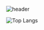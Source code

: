 ![header](https://capsule-render.vercel.app/api?type=venom&color=timeGradient&height=300&section=header&text=Welcome%20to%20-nl-Yuna%27s%20Gihub&fontSize=90&fontColor=121212)

![Top Langs](https://github-readme-stats.vercel.app/api/top-langs/?username=Yuna-001&layout=compact)



<!--
**Yuna-001/Yuna-001** is a ✨ _special_ ✨ repository because its `README.md` (this file) appears on your GitHub profile.

Here are some ideas to get you started:

- 🔭 I’m currently working on ...
- 🌱 I’m currently learning ...
- 👯 I’m looking to collaborate on ...
- 🤔 I’m looking for help with ...
- 💬 Ask me about ...
- 📫 How to reach me: ...
- 😄 Pronouns: ...
- ⚡ Fun fact: ...
-->
